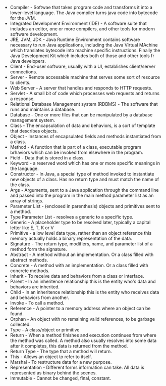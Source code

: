  - Compiler - Softwae that takes program code and transforms it into a lower-level language. The Java compiler turns java code into bytecode for the JVM.
 - Integrated Development Environment (IDE) - A software suite that includes an editor, one or more compilers, and other tools for modern software development.
 - JRE, JVM, JDK - Java Runtime Environment contains software necessary to run Java applications, including the Java Virtual MAchine which translates bytecode into machine specific instructions. Finally the Java Development Kit which includes both of those and other tools fr Java developers.
 - Client - End-user software, usually with a UI, establishes client/server connections.
 - Server - Remote accessable machine that serves some sort of resource to clients.
 - Web Server - A server that handles and responds to HTTP requests.
 - Servlet - A small bit of code which processes web requests and returns a response.
 - Relational Database Management system (RDBMS) - The software that runs and maintains a database.
 - Database - One or more files that can be manipulated by a database management system.
 - Class - The encapsulation of data and behaviors, is a sort of template that describes objects.
 - Object - Instances of encapsulated fields and methods instantiated from a class.
 - Method - A function that is part of a class, executable program brhaviors which can be invoked from elsewhere in the program.
 - Field - Data that is stored in a class.
 - Keyword - a reserved word which has one or more specific meanings in the language.
 - Constructor - In Java, a special type of method invoked to instantiate new objects of a class. Has no return type and must match the name of the class.
 - Args - Arguments, sent to a Java application through the command line and passed into the program in the main method parameter list as an array of strings.
 - Parameter List - (enclosed in parenthesis) objects and primitives sent to a method.
 - Type Parameter List - <enclosaed in angle brackets> resolves a generic to a specific type.
 - Generic - A placeholder type to be resolved later, typically a capital letter like E, T, K or V
 - Primitive - a low level data type, rather than an object reference this memory actually holds a binary representation of the data.
 - Signature - The return type, modifiers, name, and parameter list of a method form the signature.
 - Abstract - A method without an implementation. Or a class filled with abstract methods.
 - Concrete - A method with an implementation. Or a class filled with concrete methods.
 - Inherit - To receive data and behaviors from a class or interface.
 - Parent - In an inheritence relationship this is the entity who's data and behaviors are inherited.
 - Child - In an inheritence relationship this is the entity who receives data and behaviors from another.
 - Invoke - To call a method.
 - Reference - A pointer to a memory address where an object can be found.
 - Orphan - An object with no remaining valid references, to be garbage collected.
 - Type - A class/object or primitive
 - Return - When a method finishes and execution continues from where the method was called. A method also usually resolves into some data after it completes, this data is returned from the method.
 - Return Type - The type that a method will return.
 - This - Allows an object to refer to itself.
 - Marshal - To restructure data for a new purpose.
 - Representation - Different forms information can take. All data is represented as binary behind the scenes. 
 - Immutable - Cannot be changed, final, constant.
